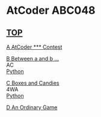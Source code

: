 # AtCoder ABC048  

## <a href="https://atcoder.jp/contests/abc048" target="_blank" rel="noopener noreferrer">TOP</a>  

<a href="https://atcoder.jp/contests/abc048/tasks/abc048_a" target="_blank" rel="noopener noreferrer">A AtCoder *** Contest</a>  
<a href="https://atcoder.jp/contests/abc048/submissions/" target="_blank" rel="noopener noreferrer"></a>  

<a href="https://atcoder.jp/contests/abc048/tasks/abc048_b" target="_blank" rel="noopener noreferrer">B Between a and b ...</a>  
AC  
<a href="https://atcoder.jp/contests/abc048/submissions/15528474" target="_blank" rel="noopener noreferrer">Python</a>  

<a href="https://atcoder.jp/contests/abc048/tasks/arc064_a" target="_blank" rel="noopener noreferrer">C Boxes and Candies</a>  
4WA  
<a href="https://atcoder.jp/contests/abc048/submissions/15528681" target="_blank" rel="noopener noreferrer">Python</a>  

<a href="https://atcoder.jp/contests/abc048/tasks/arc064_b" target="_blank" rel="noopener noreferrer">D An Ordinary Game</a>  
<a href="https://atcoder.jp/contests/abc048/submissions/" target="_blank" rel="noopener noreferrer"></a>  

